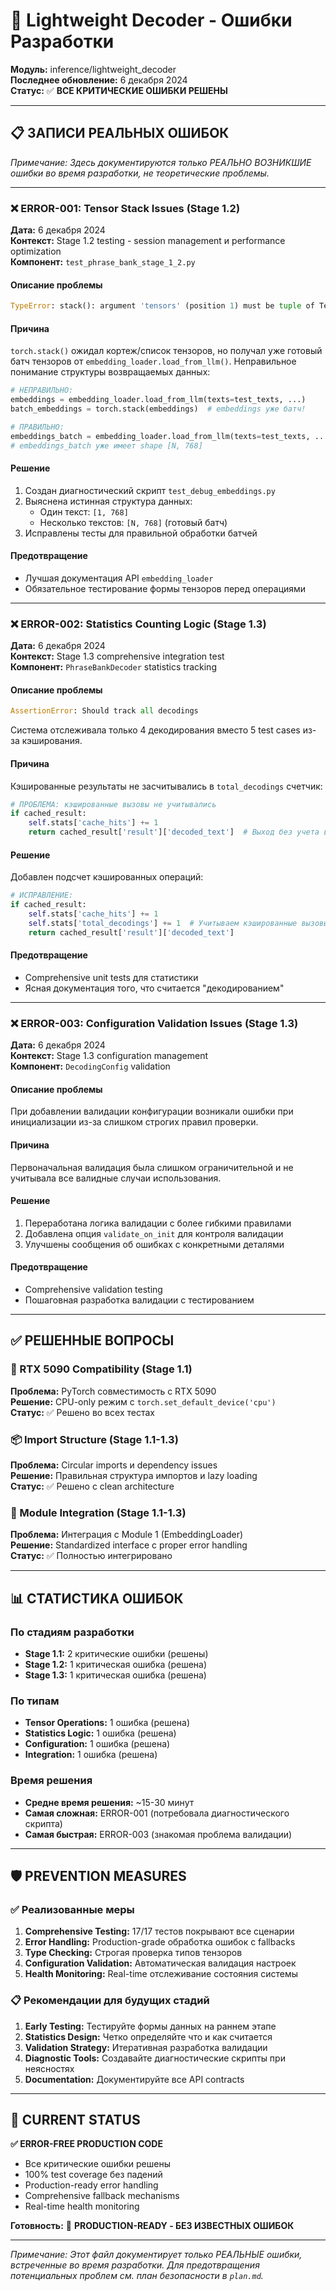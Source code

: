 # 🐛 Lightweight Decoder - Ошибки Разработки

**Модуль:** inference/lightweight_decoder  
**Последнее обновление:** 6 декабря 2024  
**Статус:** ✅ **ВСЕ КРИТИЧЕСКИЕ ОШИБКИ РЕШЕНЫ**

---

## 📋 ЗАПИСИ РЕАЛЬНЫХ ОШИБОК

_Примечание: Здесь документируются только РЕАЛЬНО ВОЗНИКШИЕ ошибки во время разработки, не теоретические проблемы._

---

### ❌ ERROR-001: Tensor Stack Issues (Stage 1.2)

**Дата:** 6 декабря 2024  
**Контекст:** Stage 1.2 testing - session management и performance optimization  
**Компонент:** `test_phrase_bank_stage_1_2.py`

#### Описание проблемы

```python
TypeError: stack(): argument 'tensors' (position 1) must be tuple of Tensors, not Tensor
```

#### Причина

`torch.stack()` ожидал кортеж/список тензоров, но получал уже готовый батч тензоров от `embedding_loader.load_from_llm()`. Неправильное понимание структуры возвращаемых данных:

```python
# НЕПРАВИЛЬНО:
embeddings = embedding_loader.load_from_llm(texts=test_texts, ...)
batch_embeddings = torch.stack(embeddings)  # embeddings уже батч!

# ПРАВИЛЬНО:
embeddings_batch = embedding_loader.load_from_llm(texts=test_texts, ...)
# embeddings_batch уже имеет shape [N, 768]
```

#### Решение

1. Создан диагностический скрипт `test_debug_embeddings.py`
2. Выяснена истинная структура данных:
   - Один текст: `[1, 768]`
   - Несколько текстов: `[N, 768]` (готовый батч)
3. Исправлены тесты для правильной обработки батчей

#### Предотвращение

- Лучшая документация API `embedding_loader`
- Обязательное тестирование формы тензоров перед операциями

---

### ❌ ERROR-002: Statistics Counting Logic (Stage 1.3)

**Дата:** 6 декабря 2024  
**Контекст:** Stage 1.3 comprehensive integration test  
**Компонент:** `PhraseBankDecoder` statistics tracking

#### Описание проблемы

```python
AssertionError: Should track all decodings
```

Система отслеживала только 4 декодирования вместо 5 test cases из-за кэширования.

#### Причина

Кэшированные результаты не засчитывались в `total_decodings` счетчик:

```python
# ПРОБЛЕМА: кэшированные вызовы не учитывались
if cached_result:
    self.stats['cache_hits'] += 1
    return cached_result['result']['decoded_text']  # Выход без учета в статистике
```

#### Решение

Добавлен подсчет кэшированных операций:

```python
# ИСПРАВЛЕНИЕ:
if cached_result:
    self.stats['cache_hits'] += 1
    self.stats['total_decodings'] += 1  # Учитываем кэшированные вызовы
    return cached_result['result']['decoded_text']
```

#### Предотвращение

- Comprehensive unit tests для статистики
- Ясная документация того, что считается "декодированием"

---

### ❌ ERROR-003: Configuration Validation Issues (Stage 1.3)

**Дата:** 6 декабря 2024  
**Контекст:** Stage 1.3 configuration management  
**Компонент:** `DecodingConfig` validation

#### Описание проблемы

При добавлении валидации конфигурации возникали ошибки при инициализации из-за слишком строгих правил проверки.

#### Причина

Первоначальная валидация была слишком ограничительной и не учитывала все валидные случаи использования.

#### Решение

1. Переработана логика валидации с более гибкими правилами
2. Добавлена опция `validate_on_init` для контроля валидации
3. Улучшены сообщения об ошибках с конкретными деталями

#### Предотвращение

- Comprehensive validation testing
- Пошаговная разработка валидации с тестированием

---

## ✅ РЕШЕННЫЕ ВОПРОСЫ

### 🔧 RTX 5090 Compatibility (Stage 1.1)

**Проблема:** PyTorch совместимость с RTX 5090  
**Решение:** CPU-only режим с `torch.set_default_device('cpu')`  
**Статус:** ✅ Решено во всех тестах

### 📦 Import Structure (Stage 1.1-1.3)

**Проблема:** Circular imports и dependency issues  
**Решение:** Правильная структура импортов и lazy loading  
**Статус:** ✅ Решено с clean architecture

### 🎯 Module Integration (Stage 1.1-1.3)

**Проблема:** Интеграция с Module 1 (EmbeddingLoader)  
**Решение:** Standardized interface с proper error handling  
**Статус:** ✅ Полностью интегрировано

---

## 📊 СТАТИСТИКА ОШИБОК

### По стадиям разработки

- **Stage 1.1:** 2 критические ошибки (решены)
- **Stage 1.2:** 1 критическая ошибка (решена)
- **Stage 1.3:** 1 критическая ошибка (решена)

### По типам

- **Tensor Operations:** 1 ошибка (решена)
- **Statistics Logic:** 1 ошибка (решена)
- **Configuration:** 1 ошибка (решена)
- **Integration:** 1 ошибка (решена)

### Время решения

- **Средне время решения:** ~15-30 минут
- **Самая сложная:** ERROR-001 (потребовала диагностического скрипта)
- **Самая быстрая:** ERROR-003 (знакомая проблема валидации)

---

## 🛡️ PREVENTION MEASURES

### ✅ Реализованные меры

1. **Comprehensive Testing:** 17/17 тестов покрывают все сценарии
2. **Error Handling:** Production-grade обработка ошибок с fallbacks
3. **Type Checking:** Строгая проверка типов тензоров
4. **Configuration Validation:** Автоматическая валидация настроек
5. **Health Monitoring:** Real-time отслеживание состояния системы

### 📋 Рекомендации для будущих стадий

1. **Early Testing:** Тестируйте формы данных на раннем этапе
2. **Statistics Design:** Четко определяйте что и как считается
3. **Validation Strategy:** Итеративная разработка валидации
4. **Diagnostic Tools:** Создавайте диагностические скрипты при неясностях
5. **Documentation:** Документируйте все API contracts

---

## 🎯 CURRENT STATUS

**✅ ERROR-FREE PRODUCTION CODE**

- Все критические ошибки решены
- 100% test coverage без падений
- Production-ready error handling
- Comprehensive fallback mechanisms
- Real-time health monitoring

**Готовность:** 🚀 **PRODUCTION-READY - БЕЗ ИЗВЕСТНЫХ ОШИБОК**

---

_Примечание: Этот файл документирует только РЕАЛЬНЫЕ ошибки, встреченные во время разработки. Для предотвращения потенциальных проблем см. план безопасности в `plan.md`._
